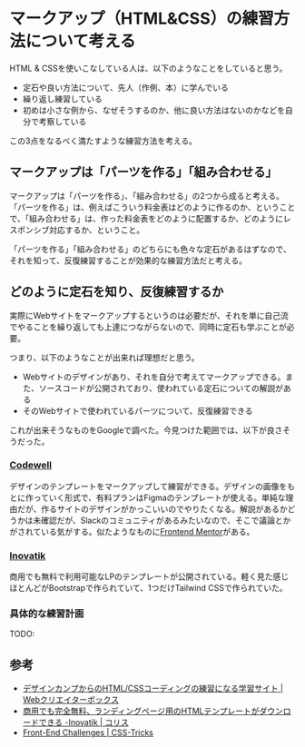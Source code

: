 # マークアップ（HTML&CSS）の練習方法について考える

HTML & CSSを使いこなしている人は、以下のようなことをしていると思う。

- 定石や良い方法について、先人（作例、本）に学んでいる
- 繰り返し練習している
- 初めは小さな例から、なぜそうするのか、他に良い方法はないのかなどを自分で考察している

この3点をなるべく満たすような練習方法を考える。

## マークアップは「パーツを作る」「組み合わせる」

マークアップは「パーツを作る」、「組み合わせる」の2つから成ると考える。「パーツを作る」は、例えばこういう料金表はどのように作るのか、ということで、「組み合わせる」は、作った料金表をどのように配置するか、どのようにレスポンシブ対応するか、ということ。

「パーツを作る」「組み合わせる」のどちらにも色々な定石があるはずなので、それを知って、反復練習することが効果的な練習方法だと考える。

## どのように定石を知り、反復練習するか

実際にWebサイトをマークアップするというのは必要だが、それを単に自己流でやることを繰り返しても上達につながらないので、同時に定石も学ぶことが必要。

つまり、以下のようなことが出来れば理想だと思う。

- Webサイトのデザインがあり、それを自分で考えてマークアップできる。また、ソースコードが公開されており、使われている定石についての解説がある
- そのWebサイトで使われているパーツについて、反復練習できる

これが出来そうなものをGoogleで調べた。今見つけた範囲では、以下が良さそうだった。

### [Codewell](https://www.codewell.cc/)

デザインのテンプレートをマークアップして練習ができる。デザインの画像をもとに作っていく形式で、有料プランはFigmaのテンプレートが使える。単純な理由だが、作るサイトのデザインがかっこいいのでやりたくなる。解説があるかどうかは未確認だが、Slackのコミュニティがあるみたいなので、そこで議論とかがされている気がする。似たようなものに[Frontend Mentor](https://www.frontendmentor.io/)がある。

### [Inovatik](https://inovatik.com/)

商用でも無料で利用可能なLPのテンプレートが公開されている。軽く見た感じほとんどがBootstrapで作られていて、1つだけTailwind CSSで作られていた。

### 具体的な練習計画

TODO:

## 参考

- [デザインカンプからのHTML/CSSコーディングの練習になる学習サイト | Webクリエイターボックス](https://www.webcreatorbox.com/tech/coding-practice)
- [商用でも完全無料、ランディングページ用のHTMLテンプレートがダウンロードできる -Inovatik | コリス](https://coliss.com/articles/build-websites/operation/work/free-html-templates-for-landing-pages-inovatik.html)
- [Front-End Challenges | CSS-Tricks](https://css-tricks.com/front-end-challenges/)
